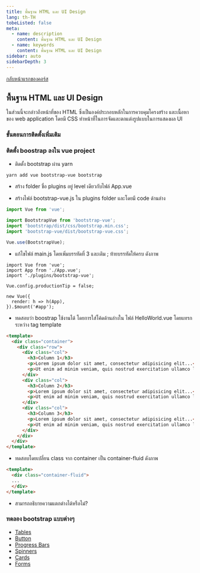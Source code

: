 ```yaml
---
title: พื้นฐาน HTML และ UI Design
lang: th-TH
tobeListed: false
meta:
  - name: description
    content: พื้นฐาน HTML และ UI Design
  - name: keywords
    content: พื้นฐาน HTML และ UI Design
sidebar: auto
sidebarDepth: 3
---
```

[กลับหน้าแรกของคอร์ส](/courses/web_dev/)

## พื้นฐาน HTML และ UI Design

ในส่วนนี้จะกล่าวถึงหน้าที่ของ HTML ซึ่งเป็นองค์ประกอบหลักในการควบคุมโครงสร้าง และเนื้อหาของ web application โดยมี CSS ทำหน้าที่ในการจัดและตกแต่งรูปแบบในการแสดงผล UI

### ขั้นตอนการติดตั้งเพิ่มเติม

### ติดตั้ง boostrap ลงใน vue project

- ติดตั้ง bootstrap ผ่าน yarn

```sh
yarn add vue bootstrap-vue bootstrap
```

- สร้าง folder ชื่อ plugins อยู่ level เดียวกับไฟล์ App.vue

- สร้างไฟล์ bootstrap-vue.js ใน plugins folder และโดยมี code ด้านล่าง

```js
import Vue from 'vue';

import BootstrapVue from 'bootstrap-vue';
import 'bootstrap/dist/css/bootstrap.min.css';
import 'bootstrap-vue/dist/bootstrap-vue.css';

Vue.use(BootstrapVue);
```

- แก้ไขไฟล์ main.js โดยเพิ่มบรรทัดที่ 3 และเติม ; ท้ายบรรทัดให้ครบ ดังภาพ

```js{3}
import Vue from 'vue';
import App from './App.vue';
import './plugins/bootstrap-vue';

Vue.config.productionTip = false;

new Vue({
  render: h => h(App),
}).$mount('#app');
```

- ทดสอบว่า boostrap ใช้งานได้ โดยการใส่โค้ดด้านล่างใน ไฟล์ HelloWorld.vue โดยแทรกระหว่าง tag template

```html
<template>
  <div class="container">
    <div class="row">
      <div class="col">
        <h3>Column 1</h3>
        <p>Lorem ipsum dolor sit amet, consectetur adipisicing elit...</p>
        <p>Ut enim ad minim veniam, quis nostrud exercitation ullamco laboris...</p>
      </div>
      <div class="col">
        <h3>Column 2</h3>
        <p>Lorem ipsum dolor sit amet, consectetur adipisicing elit...</p>
        <p>Ut enim ad minim veniam, quis nostrud exercitation ullamco laboris...</p>
      </div>
      <div class="col">
        <h3>Column 3</h3>
        <p>Lorem ipsum dolor sit amet, consectetur adipisicing elit...</p>
        <p>Ut enim ad minim veniam, quis nostrud exercitation ullamco laboris...</p>
      </div>
    </div>
  </div>
</template>
```

- ทดสอบโดยเปลี่ยน class จาก container เป็น container-fluid ดังภาพ

```html
<template>
  <div class="container-fluid">
  ...
  </div>
</template>
```

- สามารถอธิบายความแตกต่างได้หรือไม่?

### ทดลอง bootstrap แบบต่างๆ

- [Tables](https://www.w3schools.com/bootstrap4/bootstrap_tables.asp)
- [Button](https://www.w3schools.com/bootstrap4/bootstrap_buttons.asp)
- [Progress Bars](https://www.w3schools.com/bootstrap4/bootstrap_progressbars.asp)
- [Spinners](https://www.w3schools.com/bootstrap4/bootstrap_spinners.asp)
- [Cards](https://www.w3schools.com/bootstrap4/bootstrap_cards.asp)
- [Forms](https://www.w3schools.com/bootstrap4/bootstrap_forms.asp)
